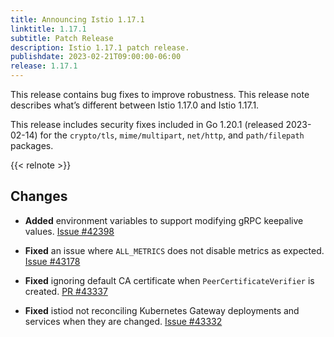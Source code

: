 ```yaml
---
title: Announcing Istio 1.17.1
linktitle: 1.17.1
subtitle: Patch Release
description: Istio 1.17.1 patch release.
publishdate: 2023-02-21T09:00:00-06:00
release: 1.17.1
---
```


This release contains bug fixes to improve robustness. This release note describes what’s different between Istio 1.17.0 and Istio 1.17.1.

This release includes security fixes included in Go 1.20.1 (released 2023-02-14) for the `crypto/tls`, `mime/multipart`, `net/http`, and `path/filepath` packages.

{{< relnote >}}

## Changes

- **Added** environment variables to support modifying gRPC keepalive values. [Issue #42398](https://github.com/istio/istio/pull/42398)

- **Fixed** an issue where `ALL_METRICS` does not disable metrics as expected. [Issue #43178](https://github.com/istio/istio/issues/43178)

- **Fixed** ignoring default CA certificate when `PeerCertificateVerifier` is created. [PR #43337](https://github.com/istio/istio/pull/43337)

- **Fixed** istiod not reconciling Kubernetes Gateway deployments and services when they are changed. [Issue #43332](https://github.com/istio/istio/issues/43332)
